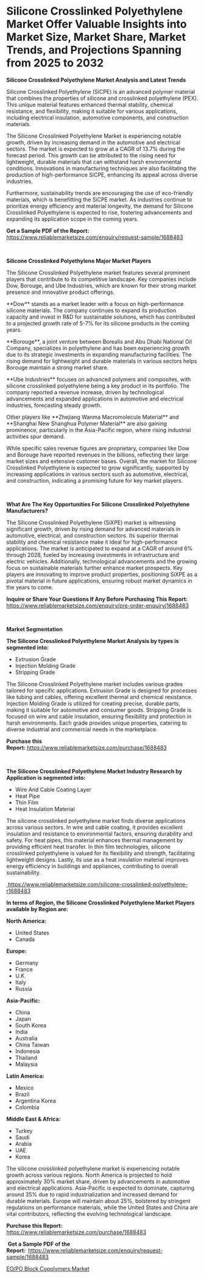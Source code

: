 <p><h1>Silicone Crosslinked Polyethylene Market Offer Valuable Insights into Market Size, Market Share, Market Trends, and Projections Spanning from 2025 to 2032</h1></p><p><strong>Silicone Crosslinked Polyethylene Market Analysis and Latest Trends</strong></p>
<p><p>Silicone Crosslinked Polyethylene (SiCPE) is an advanced polymer material that combines the properties of silicone and crosslinked polyethylene (PEX). This unique material features enhanced thermal stability, chemical resistance, and flexibility, making it suitable for various applications, including electrical insulation, automotive components, and construction materials.</p><p>The Silicone Crosslinked Polyethylene Market is experiencing notable growth, driven by increasing demand in the automotive and electrical sectors. The market is expected to grow at a CAGR of 13.7% during the forecast period. This growth can be attributed to the rising need for lightweight, durable materials that can withstand harsh environmental conditions. Innovations in manufacturing techniques are also facilitating the production of high-performance SiCPE, enhancing its appeal across diverse industries.</p><p>Furthermore, sustainability trends are encouraging the use of eco-friendly materials, which is benefitting the SiCPE market. As industries continue to prioritize energy efficiency and material longevity, the demand for Silicone Crosslinked Polyethylene is expected to rise, fostering advancements and expanding its application scope in the coming years.</p></p>
<p><strong>Get a Sample PDF of the Report:&nbsp;</strong> <a href="https://www.reliablemarketsize.com/enquiry/request-sample/1688483?utm_campaign=3553&utm_medium=2&utm_source=Github&utm_content=ia&utm_term=26032025&utm_id=silicone-crosslinked-polyethylene">https://www.reliablemarketsize.com/enquiry/request-sample/1688483</a></p>
<p>&nbsp;</p>
<p><strong>Silicone Crosslinked Polyethylene Major Market Players</strong></p>
<p><p>The Silicone Crosslinked Polyethylene market features several prominent players that contribute to its competitive landscape. Key companies include Dow, Borouge, and Ube Industries, which are known for their strong market presence and innovative product offerings.</p><p>**Dow** stands as a market leader with a focus on high-performance silicone materials. The company continues to expand its production capacity and invest in R&D for sustainable solutions, which has contributed to a projected growth rate of 5-7% for its silicone products in the coming years. </p><p>**Borouge**, a joint venture between Borealis and Abu Dhabi National Oil Company, specializes in polyethylene and has been experiencing growth due to its strategic investments in expanding manufacturing facilities. The rising demand for lightweight and durable materials in various sectors helps Borouge maintain a strong market share.</p><p>**Ube Industries** focuses on advanced polymers and composites, with silicone crosslinked polyethylene being a key product in its portfolio. The company reported a revenue increase, driven by technological advancements and expanded applications in automotive and electrical industries, forecasting steady growth.</p><p>Other players like **Zhejiang Wanma Macromolecule Material** and **Shanghai New Shanghua Polymer Material** are also gaining prominence, particularly in the Asia-Pacific region, where rising industrial activities spur demand. </p><p>While specific sales revenue figures are proprietary, companies like Dow and Borouge have reported revenues in the billions, reflecting their large market sizes and extensive customer bases. Overall, the market for Silicone Crosslinked Polyethylene is expected to grow significantly, supported by increasing applications in various sectors such as automotive, electrical, and construction, indicating a promising future for key market players.</p></p>
<p>&nbsp;</p>
<p><strong>What Are The Key Opportunities For Silicone Crosslinked Polyethylene Manufacturers?</strong></p>
<p><p>The Silicone Crosslinked Polyethylene (SiXPE) market is witnessing significant growth, driven by rising demand for advanced materials in automotive, electrical, and construction sectors. Its superior thermal stability and chemical resistance make it ideal for high-performance applications. The market is anticipated to expand at a CAGR of around 6% through 2028, fueled by increasing investments in infrastructure and electric vehicles. Additionally, technological advancements and the growing focus on sustainable materials further enhance market prospects. Key players are innovating to improve product properties, positioning SiXPE as a pivotal material in future applications, ensuring robust market dynamics in the years to come.</p></p>
<p><strong>Inquire or Share Your Questions If Any Before Purchasing This Report:</strong> <a href="https://www.reliablemarketsize.com/enquiry/pre-order-enquiry/1688483?utm_campaign=3553&utm_medium=2&utm_source=Github&utm_content=ia&utm_term=26032025&utm_id=silicone-crosslinked-polyethylene">https://www.reliablemarketsize.com/enquiry/pre-order-enquiry/1688483</a></p>
<p>&nbsp;</p>
<p><strong>Market Segmentation</strong></p>
<p><strong>The Silicone Crosslinked Polyethylene Market Analysis by types is segmented into:</strong></p>
<p><ul><li>Extrusion Grade</li><li>Injection Molding Grade</li><li>Stripping Grade</li></ul></p>
<p><p>The Silicone Crosslinked Polyethylene market includes various grades tailored for specific applications. Extrusion Grade is designed for processes like tubing and cables, offering excellent thermal and chemical resistance. Injection Molding Grade is utilized for creating precise, durable parts, making it suitable for automotive and consumer goods. Stripping Grade is focused on wire and cable insulation, ensuring flexibility and protection in harsh environments. Each grade provides unique properties, catering to diverse industrial and commercial needs in the marketplace.</p></p>
<p><strong>Purchase this Report:&nbsp;</strong><a href="https://www.reliablemarketsize.com/purchase/1688483?utm_campaign=3553&utm_medium=2&utm_source=Github&utm_content=ia&utm_term=26032025&utm_id=silicone-crosslinked-polyethylene">https://www.reliablemarketsize.com/purchase/1688483</a></p>
<p>&nbsp;</p>
<p><strong>The Silicone Crosslinked Polyethylene Market Industry Research by Application is segmented into:</strong></p>
<p><ul><li>Wire And Cable Coating Layer</li><li>Heat Pipe</li><li>Thin Film</li><li>Heat Insulation Material</li></ul></p>
<p><p>The silicone crosslinked polyethylene market finds diverse applications across various sectors. In wire and cable coating, it provides excellent insulation and resistance to environmental factors, ensuring durability and safety. For heat pipes, this material enhances thermal management by providing efficient heat transfer. In thin film technologies, silicone crosslinked polyethylene is valued for its flexibility and strength, facilitating lightweight designs. Lastly, its use as a heat insulation material improves energy efficiency in buildings and appliances, contributing to overall sustainability.</p></p>
<p><a href="https://www.reliablemarketsize.com/silicone-crosslinked-polyethylene-r1688483?utm_campaign=3553&utm_medium=2&utm_source=Github&utm_content=ia&utm_term=26032025&utm_id=silicone-crosslinked-polyethylene">&nbsp;https://www.reliablemarketsize.com/silicone-crosslinked-polyethylene-r1688483</a></p>
<p><strong>In terms of Region, the Silicone Crosslinked Polyethylene Market Players available by Region are:</strong></p>
<p>
    <p> <strong> North America: </strong>
        <ul>
            <li>United States</li>
            <li>Canada</li>
        </ul>
        </p> 
    <p> <strong> Europe: </strong>
        <ul>
            <li>Germany</li>
            <li>France</li>
            <li>U.K.</li>
            <li>Italy</li>
            <li>Russia</li>
        </ul>
        </p> 
    <p> <strong> Asia-Pacific: </strong>
        <ul>
            <li>China</li>
            <li>Japan</li>
            <li>South Korea</li>
            <li>India</li>
            <li>Australia</li>
            <li>China Taiwan</li>
            <li>Indonesia</li>
            <li>Thailand</li>
            <li>Malaysia</li>
        </ul>
        </p> 
    <p> <strong> Latin America: </strong>
        <ul>
            <li>Mexico</li>
            <li>Brazil</li>
            <li>Argentina Korea</li>
            <li>Colombia</li>
        </ul>
        </p> 
    <p> <strong> Middle East & Africa: </strong>
        <ul>
            <li>Turkey</li>
            <li>Saudi</li>
            <li>Arabia</li>
            <li>UAE</li>
            <li>Korea</li>
        </ul>
    </p>
    </p>
<p><p>The silicone crosslinked polyethylene market is experiencing notable growth across various regions. North America is projected to hold approximately 30% market share, driven by advancements in automotive and electrical applications. Asia-Pacific is expected to dominate, capturing around 35% due to rapid industrialization and increased demand for durable materials. Europe will maintain about 25%, bolstered by stringent regulations on performance materials, while the United States and China are vital contributors, reflecting the evolving technological landscape.</p></p>
<p><strong>Purchase this Report: </strong><a href="https://www.reliablemarketsize.com/purchase/1688483?utm_campaign=3553&utm_medium=2&utm_source=Github&utm_content=ia&utm_term=26032025&utm_id=silicone-crosslinked-polyethylene">https://www.reliablemarketsize.com/purchase/1688483</a></p>
<p>&nbsp;<strong>Get a Sample PDF of the Report:&nbsp;&nbsp;</strong><a href="https://www.reliablemarketsize.com/enquiry/request-sample/1688483?utm_campaign=3553&utm_medium=2&utm_source=Github&utm_content=ia&utm_term=26032025&utm_id=silicone-crosslinked-polyethylene">https://www.reliablemarketsize.com/enquiry/request-sample/1688483</a></p>
<p><strong></strong></p>
<p><p><a href="https://github.com/lynlynyusay/Market-Research-Report-List-1/blob/main/eopo-block-copolymers-market.md?utm_campaign=3553&utm_medium=2&utm_source=Github&utm_content=ia&utm_term=26032025&utm_id=silicone-crosslinked-polyethylene">EO/PO Block Copolymers Market</a></p></p>